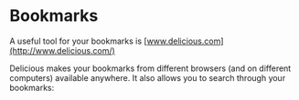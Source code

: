 # Bookmarks

 A useful tool for your bookmarks is [www.delicious.com](http://www.delicious.com/)

 Delicious makes your bookmarks from different browsers \(and on different computers\) available anywhere. It also allows you to search through your bookmarks:

